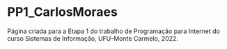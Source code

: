 # PP1_CarlosMoraes

Página criada para a Etapa 1 do trabalho de Programação para Internet do curso Sistemas de Informação, UFU-Monte Carmelo, 2022.